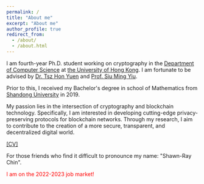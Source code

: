 ```yaml
---
permalink: /
title: "About me"
excerpt: "About me"
author_profile: true
redirect_from: 
  - /about/
  - /about.html
---
```


I am fourth-year Ph.D. student working on cryptography in the [Department of Computer Science](https://www.cs.hku.hk/) at [the University of Hong Kong](https://www.hku.hk/). I am fortunate to be advised by [Dr. Tsz Hon Yuen](https://thyuen.github.io/) and [Prof. Siu Ming Yiu](https://www.cs.hku.hk/people/academic-staff/smyiu). 

Prior to this, I received my Bachelor's degree in school of Mathematics from [Shandong University](https://en.sdu.edu.cn/) in 2019.

My passion lies in the intersection of cryptography and blockchain technology. Specifically, I am interested in developing cutting-edge privacy-preserving protocols for blockchain networks. Through my research, I aim to contribute to the creation of a more secure, transparent, and decentralized digital world.

[[CV]](https://xrqin.github.io/xianrui_qin_CV.pdf)

For those friends who find it difficult to pronounce my name: "Shawn-Ray Chin".

<font color="red"> I am on the 2022-2023 job market!

